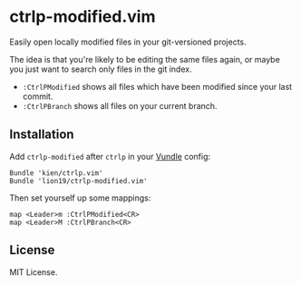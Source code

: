 # ctrlp-modified.vim

Easily open locally modified files in your git-versioned projects.

The idea is that you're likely to be editing the same files again, or maybe
you just want to search only files in the git index.

* `:CtrlPModified` shows all files which have been modified since your last commit.
* `:CtrlPBranch` shows all files on your current branch.

## Installation

Add `ctrlp-modified` after `ctrlp` in your [Vundle](https://github.com/gmarik/vundle) config:

``` vim
Bundle 'kien/ctrlp.vim'
Bundle 'lion19/ctrlp-modified.vim'
```

Then set yourself up some mappings:

``` vim
map <Leader>m :CtrlPModified<CR>
map <Leader>M :CtrlPBranch<CR>
```

## License

MIT License.
